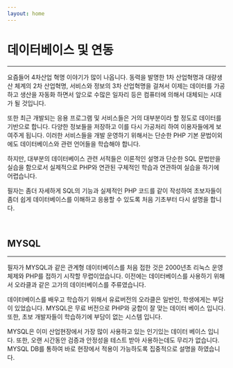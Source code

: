 ```yaml
---
layout: home
---
```

# 데이터베이스 및 연동
---
요즘들어 4차산업 혁명 이야기가 많이 나옵니다. 동력을 발명한 1차 산업혁명과 대량생산 체계의 2차 산업혁명, 서비스와 정보의 3차 산업혁명을 걸쳐서 이제는 데이터를 가공하고 생산을 자동화 하면서 앞으로 수많은 일자리 등은 컴퓨터에 의해서 대체되는 시대가 될 것입니다.  

또한 최근 개발되는 응용 프로그램 및 서비스들은 거의 대부분이라 할 정도로 데이터를 기반으로 합니다. 다양한 정보들을 저장하고 이를 다시 가공처리 하여 이용자들에게 보여주게 됩니다. 이러한 서비스들을 개발 운영하기 위해서는 단순한 PHP 기본 문법이외에도 데이터베이스와 관련 언어들을 학습해야 합니다.  

하지만, 대부분의 데이터베이스 관련 서적들은 이론적인 설명과 단순한 SQL 문법만을 실습을 함으로서 실제적으로 PHP와 연관된 구체적인 학습과 연관하여 실습을 하기에 어렵습니다.  

필자는 좀더 자세하게 SQL의 기능과 실제적인 PHP 코드를 같이 작성하여 초보자들이 좀더 쉽게 데이터베이스를 이해하고 응용할 수 있도록 처음 기초부터 다시 설명을 합니다.  

<br>

## MYSQL
---
필자가 MYSQL과 같은 관계형 데이터베이스를 처음 접한 것은 2000년초 리눅스 운영체제와 PHP를 접하기 시작할 무렵이었습니다. 이전에는 데이터베이스를 사용하기 위해서 오라클과 같은 고가의 데이터베이스를 주류였습니다.  

데이터베이스를 배우고 학습하기 위해서 유료버전의 오라클은 일반인, 학생에게는 부담이 있었습니다. MYSQL은 무료 버전으로 PHP와 궁합이 잘 맞는 데이터 베이스 입니다. 또한, 초보 개발자들이 학습하기에 부담이 없는 시스템 입니다.  

MYSQL은 이미 산업현장에서 가장 많이 사용하고 있는 인기있는 데이터 베이스 입니다. 또한, 오랜 시간동안 검증과 안정성을 테스트 받아 사용하는데도 무리가 없습니다. MYSQL DB를 통하여 바로 현장에서 적용이 가능하도록 집중적으로 설명을 하였습니다.  

<br><br>